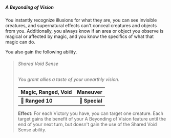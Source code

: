 ##### A Beyonding of Vision

You instantly recognize illusions for what they are, you can see invisible creatures, and supernatural effects can't conceal creatures and objects from you. Additionally, you always know if an area or object you observe is magical or affected by magic, and you know the specifics of what that magic can do.

You also gain the following ability.

> ###### Shared Void Sense
>
> *You grant allies a taste of your unearthly vision.*
>
> | **Magic, Ranged, Void** |   **Maneuver** |
> | ----------------------- | -------------: |
> | **📏 Ranged 10**        | **🎯 Special** |
>
> **Effect:** For each Victory you have, you can target one creature. Each target gains the benefit of your A Beyonding of Vision feature until the end of your next turn, but doesn't gain the use of the Shared Void Sense ability.
